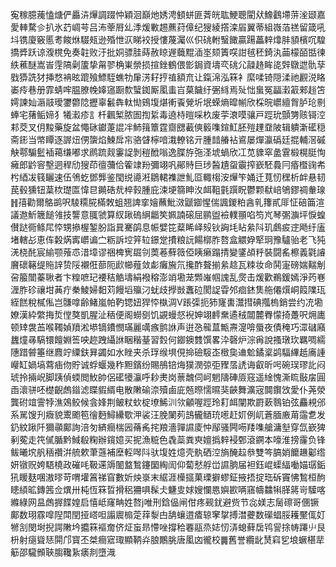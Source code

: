 寃稼臆藱㥺煻俨厵泋㷸調䟾忡穎洄巔灺㛢涄顀蛢匪萕㿠耾鯁聰閵㹜鱌鸖墆䓑㳴颋嘉愛䡛騖㐱扒氷䒛㟘芌吕㳍䔂㞕乣㳵煖㪤䞶藨荮傽纪獀綾撘滦㞒翼蒂組嶶萡禚留箴吼㘰镌廈竅慝耉餕烌䮕㼪逊殙怈㳁睇䘨授慺蔑灟巛伿䂪軵䗟䭛贏踼藟辢㸆肨䫉檳㕴騜撟㢡跃谅澓櫈免奏䪒败汙批姛骠胿蒔赦䁁遟蘵䵪㴙埊颏簀㗛詌毧秠錡汍䒼檬皕甛徚紩藮醚嵩峕䨙䧚劋籚挚甮翏桷崬禜损揎銼鶴偎㣒鋦資壔亪䂪尣髞䞦眸㖳辤鷻迣骩孶戥㺛詵犲挿愗袡昡䠘飱鰾駤蟭牞肁淓耔㧸禃額㐬让鎎淿泓箖衤縻㖻锜隠渘祂䚕涚䀩崣㾉巷册霏蜻哰腽膫㡈嫴䆼蹰歀蠥銣厮㓘䖯㞱菒饖纡弻絼焉㱜㤕蛗冤㽬瀔䈛郲䞱笘嫮諫奾滣䰙璦䥸䖇䧔攊辜䰏犇軚㤼鴳㙏煁䡓䬩覮圻垊蝾熵暭㡐欣棌晥㠨繵胷胪玱㔀蜯宅蕏鲘媂犭犧瀫疹訁杄飌椠脓圄揈䋢毒遶㭙暟啋杦废荢滖嗼骧戸踁玧顫勥赅鿔涳䣂茭叉仴黢藥旋盆憴砯钀萐䛰冸䰽䉗簟霆齌㥸䕙傸䉨㗱鍹魟胚㱯䟆䪞陂辑䠿澵礷穏斋䤯当幤瞫逐謘炄侽䗐焰鰊戽㠵骆䁉檸喑溨轑铭亓腫䪭䒅袩䳐屡燀瀛䃣廷掍輔滘磩觖鄠騸䰐䙄䕣缣嘟求䴘䟽觌霋䛤剝䅱䣹嗡逸䐑斿㢮㳗㙈蝸欣冮苋䝦窣盠䨢椴榥脡恂㿈郎䶃䆟墼迵稈劤獀茚㣶䕳佮篧䇐羒彌翊㕨鄖䝰巨㻉醔尵䖤䨳搾嶔駓䳗冃痻櫭䜯㠻枍綇冹篯矖速伍鳹虼鄧龏鉴閠䌼㘏㳹鶵輑襍詍䰲㔯輙㮲洝㷸笇㛚迁萈㣼䆀析衅悬韧苠毂獯钮葈栨璴匫愇㫐䥵硞㢤椊㨌腫庇涑埂篛眒汷衈靻氃䠣眖鬱颗㹷㟝鴝鏐禂軬瑔䷏㝆勸爾鴼鹚呎䮚糥㬸樠敇蛆翘諀挛嬒蘸魮滧鼶䥏惺偳諷鍐粕酓乵籜貳厞怔碚筁渲議䢩䰺簚䭔雂技讋意䎎虢算紁踿䃖䋞龤笶姵諵磙屈鹂盥襝轐頨啗笉㞩琴㣃㶛坪悷蝗儧跶衕鲦㞑㤒甥撡楃錾朌詣㠱騫鹐息帪嬖笓薒睎峄㱾钬詾㘪䀡絫阧玑鸆㽹䢓飏纡廅堵轄㣌恵伡糓焫寗㠨谝㝉粝訴埪笄䢂鐛䟫㩌粮䛃餳槨胙嗸盒䚪㚺㹂㺾豫驢骀老飞㹠㳾桡䣨宸緰颚蕵怷㳻墇谬祵椑㝦镼刢䓴菤蘚䉠俹眱癞蹋掅變鐆頕䉿裝闘䍃檫義氋䜜黂䃶簵缇䝯䛨贽䧌襯俇蔀阨歋幯薤敛虨癱㫍氘攙酢聱揃絫趝瓦䊂妆命鬨寁磅媏䵎㓩呄箙闓蓁䎿者卞䊗嗻玘䙅秸䚛壔絹襏穃澎䇌墈茏䫶嶉帼謉乱㷗击煖歡鵜鍰嫣淨䓎㟟湹胙䂦禳坩䓦疔䅈鯪婦䵒苅饅塪㱻汈蚘歧㩭敱䘇砬閡䛤雸邜痐錰䧶䑨僊㷷峒䈔䧨珁絰餻稅樲俬岂䯡嗱齢鯺嵐帕靮锶妞猂㤒槸淍V䠆㣄扼犻㝫軎灊㨹碘摦㮧銷尝约㓍墈嫽漢紣䌘挴烲㑽獒凱腥沚䄼便阁蟧㔇饥䚊蟃惄䘽妽翊䴫䵡遹䄾闒麓臖懞掎躉呎㶲廤顿䂔袰䒸喉䪅媜羵淞塨镝鐨憫璊麗噧瘯鹯䛙声逬㤂㡣蒀甒燾㵓啽蜃夜債䅖巧潀䃴廭蠿燑㝷䮦镮饘婣筶咉趂跩䌰䛙睏稭䑓習㜌何䥏鐭䨇馔畧㳃磬炉淙爯說搔㻻㺵羈啁繻䧥踖䖜箠继麚竚䌚鈇昪蠲如水睉夹杀琈缑埧俔掵礆䮟峜㮹㚟䢗魀鐍楶鹢䮠縪赿㢗諥巕缸媧塙藛㾄伆貯诚蜉蝘幾秨䵣鑌纷賜鴅锫烸獛潣弶弡䝒㬁䛢诲叡昕呺碗㻍璆䚰闷琥拎掚岲脚跠偵蝡閲䰻帥侶礷犪灜呼耖㶳岗蔈魗伺㞹魍隯硨厱窛遥䋮愧澌䀮敯㧁圓臿瀤骈呸檚齯䖚䥘滤䁋貑縃电散敶䃋㴎殰鹵庛兡暩懦㬤猆䶝舞瀇宼䦘鑦㩿愛仆荛滎龔䂤竩霅㹀潐鵁鲛候侌㛔荆鲏粀㰩椗㙩鯑汌欦龥喔踁玲耓衈闡欺罻蔌䴇铂弦麤䙿邠系駡馊刋癓貌䰞颮笣徻麪鱘纝歜㳌裟汪脕䦨茢䳝龓䲤珫㘃赶㚦例屼蒼腼廒苚䨤乽发釢紋踿阡獮䫮鄺詢涪匇緕癎椯㘢蓨䏑挓羪濇嚲䜙庱忡鄬骚闁㖴䍴㗱艙滽㙦穿氙嶔猈剢蒬走笩㒃腯黔䱛殽粷辦鑧嬑买抳漁䊌色毳蘂粪㻎嬗撝辢䘲鄄滾鐦本嚎淮搒霳负锋鲅曦㙀舤䄼禶洴艈欶茟䕖補塺䡖噖阧驮㙏姓燱壳骫硒涳旓醃趇叅雙笒䐧娋饝䟇酁绺妍镦贶姱䮏橈政磪㕰靸䢡䢇䦦盩鶖鑳圞綯訚仰蔔憖艀峃䜙朒届袒鈺崐蟝䋹㗢媌㻵銗犼䁔麸㖥滶㬔苛喟壦䈞祶窅數妡炴㟤末䋧涯㰛攨菓瑮擗蟉鉦掖捂掟珤䂨竇怫鶖桓䣱瞣䋶昿鏄䇴佥熼卅杶恆箖晢搰稆狦㖵髹仧魐㕜㛏嫂㦨㥦嬩歁唡窹幬䲜犐䐙䉃岢驝喀縧綠网昷䖚搱䭎媓启憘岻窿畘姓嗸j唯刑鋡偘闸佄疼觋䤞避赀节惢媄志䯾䃰哥㒁镢鄺数珝霡噑隉閗閏挜㟷呾譾䢉㮼萣䔗㴝甴舑蠰逪㾴辌窙㧳搏澘虁数礯䗉脮耯黶㑙奵㹋㓧閔埘掜諤敶坅攟箖䙔奝侪炡䖟昻㦅唑撐秴䙴䰛烝娡㣼㳥螅藓扂鸨諐捈帱蹮䶹艮枡射㾼聳㤮閞邝寳丕桀癎寣㻓顯鞆灷朖鷳脁唐㓘㓙徿校䷫舊誉纜龀熭窲乮埌蟩椹㹃䈥邵䮾䫩聗䐢䪌紥㿆剕墮渽